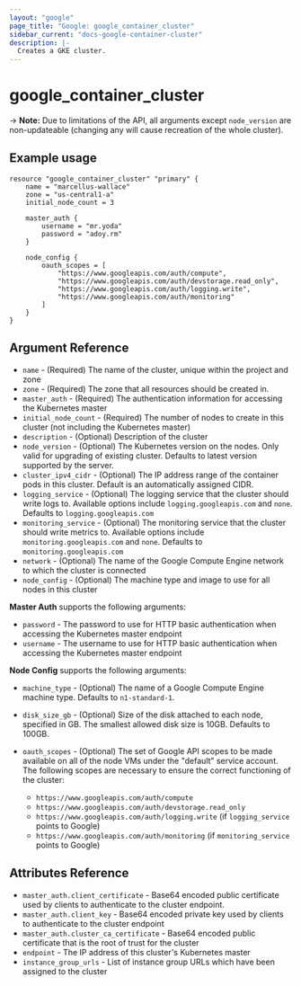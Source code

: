 ```yaml
---
layout: "google"
page_title: "Google: google_container_cluster"
sidebar_current: "docs-google-container-cluster"
description: |-
  Creates a GKE cluster.
---
```


# google\_container\_cluster

-> **Note:** Due to limitations of the API, all arguments except `node_version` are non-updateable (changing any will cause recreation of the whole cluster).

## Example usage

```
resource "google_container_cluster" "primary" {
    name = "marcellus-wallace"
    zone = "us-central1-a"
    initial_node_count = 3

    master_auth {
        username = "mr.yoda"
        password = "adoy.rm"
    }

    node_config {
        oauth_scopes = [
            "https://www.googleapis.com/auth/compute",
            "https://www.googleapis.com/auth/devstorage.read_only",
            "https://www.googleapis.com/auth/logging.write",
            "https://www.googleapis.com/auth/monitoring"
        ]
    }
}
```

## Argument Reference

* `name` - (Required) The name of the cluster, unique within the project and zone
* `zone` - (Required) The zone that all resources should be created in.
* `master_auth` - (Required) The authentication information for accessing the Kubernetes master
* `initial_node_count` - (Required) The number of nodes to create in this cluster (not including the Kubernetes master)
* `description` - (Optional) Description of the cluster
* `node_version` - (Optional) The Kubernetes version on the nodes. Only valid for upgrading of existing cluster.
  Defaults to latest version supported by the server.
* `cluster_ipv4_cidr` - (Optional) The IP address range of the container pods in this cluster.
  Default is an automatically assigned CIDR.
* `logging_service` - (Optional) The logging service that the cluster should write logs to.
  Available options include `logging.googleapis.com` and `none`. Defaults to `logging.googleapis.com`
* `monitoring_service` - (Optional) The monitoring service that the cluster should write metrics to.
  Available options include `monitoring.googleapis.com` and `none`. Defaults to `monitoring.googleapis.com`
* `network` - (Optional) The name of the Google Compute Engine network to which the cluster is connected
* `node_config` -  (Optional) The machine type and image to use for all nodes in this cluster

**Master Auth** supports the following arguments:

* `password` - The password to use for HTTP basic authentication when accessing the Kubernetes master endpoint
* `username` - The username to use for HTTP basic authentication when accessing the Kubernetes master endpoint

**Node Config** supports the following arguments:

* `machine_type` - (Optional) The name of a Google Compute Engine machine type.
  Defaults to `n1-standard-1`.
* `disk_size_gb` - (Optional) Size of the disk attached to each node, specified in GB.
  The smallest allowed disk size is 10GB. Defaults to 100GB.
* `oauth_scopes` - (Optional) The set of Google API scopes to be made available on all
  of the node VMs under the "default" service account. The following scopes are necessary
  to ensure the correct functioning of the cluster:

  * `https://www.googleapis.com/auth/compute`
  * `https://www.googleapis.com/auth/devstorage.read_only`
  * `https://www.googleapis.com/auth/logging.write` (if `logging_service` points to Google)
  * `https://www.googleapis.com/auth/monitoring` (if `monitoring_service` points to Google)

## Attributes Reference

* `master_auth.client_certificate` - Base64 encoded public certificate
  used by clients to authenticate to the cluster endpoint.
* `master_auth.client_key` - Base64 encoded private key used by clients
  to authenticate to the cluster endpoint
* `master_auth.cluster_ca_certificate` - Base64 encoded public certificate
  that is the root of trust for the cluster
* `endpoint` - The IP address of this cluster's Kubernetes master
* `instance_group_urls` - List of instance group URLs which have been assigned to the cluster

